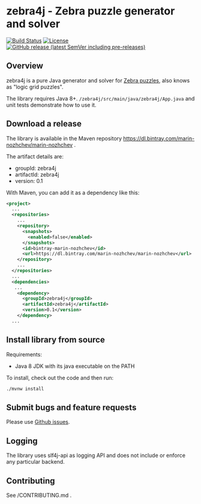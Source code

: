 # zebra4j - Zebra puzzle generator and solver

[![Build Status](https://travis-ci.org/murfffi/zebra4j.svg?branch=main)](https://travis-ci.org/murfffi/zebra4j)
[![License](https://img.shields.io/github/license/murfffi/zebra4j)](/LICENSE)
[![GitHub release (latest SemVer including pre-releases)](https://img.shields.io/github/v/release/murfffi/zebra4j?include_prereleases)](https://github.com/murfffi/zebra4j/releases)

## Overview

zebra4j is a pure Java generator and solver for [Zebra puzzles](https://en.wikipedia.org/wiki/Zebra_Puzzle),
also knows as "logic grid puzzles".

The library requires Java 8+. `/zebra4j/src/main/java/zebra4j/App.java`
and unit tests demonstrate how to use it.

## Download a release

The library is available in the Maven repository <https://dl.bintray.com/marin-nozhchev/marin-nozhchev> .

The artifact details are:

- groupId: zebra4j
- artifactId: zebra4j
- version: 0.1

With Maven, you can add it as a dependency like this:

```xml
<project>
  ...
  <repositories>
    ...
    <repository>
      <snapshots>
        <enabled>false</enabled>
      </snapshots>
      <id>bintray-marin-nozhchev</id>
      <url>https://dl.bintray.com/marin-nozhchev/marin-nozhchev</url>
    </repository>
    ...
  </repositories>
  ...
  <dependencies>
   ...
    <dependency>
      <groupId>zebra4j</groupId>
      <artifactId>zebra4j</artifactId>
      <version>0.1</version>
    </dependency>
  ...
```

## Install library from source

Requirements:
- Java 8 JDK with its java executable on the PATH

To install, check out the code and then run:

```bash
./mvnw install
```

## Submit bugs and feature requests

Please use [Github issues](https://github.com/murfffi/zebra4j/issues).

## Logging

The library uses slf4j-api as logging API and does not include or enforce any particular backend.

## Contributing

See /CONTRIBUTING.md .
